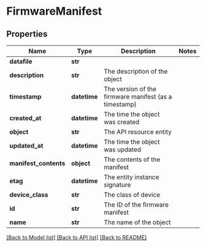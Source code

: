 # FirmwareManifest

## Properties
Name | Type | Description | Notes
------------ | ------------- | ------------- | -------------
**datafile** | **str** |  | 
**description** | **str** | The description of the object | 
**timestamp** | **datetime** | The version of the firmware manifest (as a timestamp) | 
**created_at** | **datetime** | The time the object was created | 
**object** | **str** | The API resource entity | 
**updated_at** | **datetime** | The time the object was updated | 
**manifest_contents** | **object** | The contents of the manifest | 
**etag** | **datetime** | The entity instance signature | 
**device_class** | **str** | The class of device | 
**id** | **str** | The ID of the firmware manifest | 
**name** | **str** | The name of the object | 

[[Back to Model list]](../README.md#documentation-for-models) [[Back to API list]](../README.md#documentation-for-api-endpoints) [[Back to README]](../README.md)


